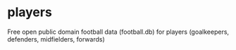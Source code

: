 players
=======

Free open public domain football data (football.db) for players (goalkeepers, defenders, midfielders, forwards)
